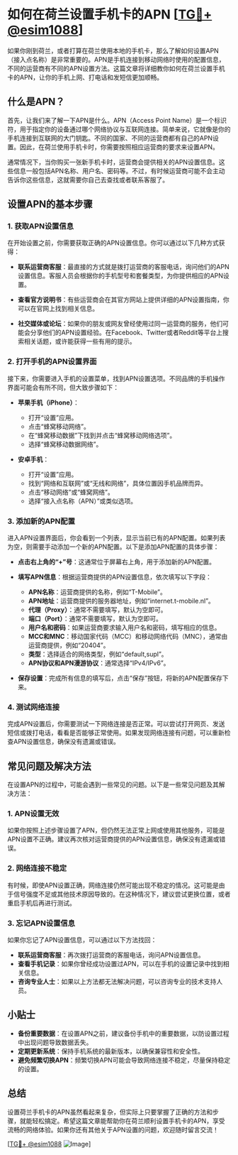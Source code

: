 # 如何在荷兰设置手机卡的APN [[TG💪+ @esim1088](https://t.me/s/esim1088)]

如果你刚到荷兰，或者打算在荷兰使用本地的手机卡，那么了解如何设置APN（接入点名称）是非常重要的。APN是手机连接到移动网络时使用的配置信息，不同的运营商有不同的APN设置方法。这篇文章将详细教你如何在荷兰设置手机卡的APN，让你的手机上网、打电话和发短信更加顺畅。

## 什么是APN？

首先，让我们来了解一下APN是什么。APN（Access Point Name）是一个标识符，用于指定你的设备通过哪个网络协议与互联网连接。简单来说，它就像是你的手机连接到互联网的大门钥匙。不同的国家、不同的运营商都有自己的APN设置。因此，在荷兰使用手机卡时，你需要按照相应运营商的要求来设置APN。

通常情况下，当你购买一张新手机卡时，运营商会提供相关的APN设置信息。这些信息一般包括APN名称、用户名、密码等。不过，有时候运营商可能不会主动告诉你这些信息，这就需要你自己去查找或者联系客服了。

## 设置APN的基本步骤

### 1. 获取APN设置信息

在开始设置之前，你需要获取正确的APN设置信息。你可以通过以下几种方式获得：

- **联系运营商客服**：最直接的方式就是拨打运营商的客服电话，询问他们的APN设置信息。客服人员会根据你的手机型号和套餐类型，为你提供相应的APN设置。
  
- **查看官方说明书**：有些运营商会在其官方网站上提供详细的APN设置指南，你可以在官网上找到相关信息。

- **社交媒体或论坛**：如果你的朋友或网友曾经使用过同一运营商的服务，他们可能会分享他们的APN设置经验。在Facebook、Twitter或者Reddit等平台上搜索相关话题，或许能获得一些有用的提示。

### 2. 打开手机的APN设置界面

接下来，你需要进入手机的设置菜单，找到APN设置选项。不同品牌的手机操作界面可能会有所不同，但大致步骤如下：

- **苹果手机（iPhone）**：
  - 打开“设置”应用。
  - 点击“蜂窝移动网络”。
  - 在“蜂窝移动数据”下找到并点击“蜂窝移动网络选项”。
  - 选择“蜂窝移动数据网络”。

- **安卓手机**：
  - 打开“设置”应用。
  - 找到“网络和互联网”或“无线和网络”，具体位置因手机品牌而异。
  - 点击“移动网络”或“蜂窝网络”。
  - 选择“接入点名称（APN）”或类似选项。

### 3. 添加新的APN配置

进入APN设置界面后，你会看到一个列表，显示当前已有的APN配置。如果列表为空，则需要手动添加一个新的APN配置。以下是添加APN配置的具体步骤：

- **点击右上角的“+”号**：这通常位于屏幕右上角，用于添加新的APN配置。
  
- **填写APN信息**：根据运营商提供的APN设置信息，依次填写以下字段：
  - **APN名称**：运营商提供的名称，例如“T-Mobile”。
  - **APN地址**：运营商提供的服务器地址，例如“internet.t-mobile.nl”。
  - **代理（Proxy）**：通常不需要填写，默认为空即可。
  - **端口（Port）**：通常不需要填写，默认为空即可。
  - **用户名和密码**：如果运营商要求输入用户名和密码，填写相应的信息。
  - **MCC和MNC**：移动国家代码（MCC）和移动网络代码（MNC），通常由运营商提供，例如“20404”。
  - **类型**：选择适合的网络类型，例如“default,supl”。
  - **APN协议和APN漫游协议**：通常选择“IPv4/IPv6”。

- **保存设置**：完成所有信息的填写后，点击“保存”按钮，将新的APN配置保存下来。

### 4. 测试网络连接

完成APN设置后，你需要测试一下网络连接是否正常。可以尝试打开网页、发送短信或拨打电话，看看是否能够正常使用。如果发现网络连接有问题，可以重新检查APN设置信息，确保没有遗漏或错误。

## 常见问题及解决方法

在设置APN的过程中，可能会遇到一些常见的问题。以下是一些常见问题及其解决方法：

### 1. APN设置无效

如果你按照上述步骤设置了APN，但仍然无法正常上网或使用其他服务，可能是APN设置不正确。建议再次核对运营商提供的APN设置信息，确保没有遗漏或错误。

### 2. 网络连接不稳定

有时候，即使APN设置正确，网络连接仍然可能出现不稳定的情况。这可能是由于信号强度不足或其他技术原因导致的。在这种情况下，建议尝试更换位置，或者重启手机后再进行测试。

### 3. 忘记APN设置信息

如果你忘记了APN设置信息，可以通过以下方法找回：

- **联系运营商客服**：再次拨打运营商的客服电话，询问APN设置信息。
- **查看手机记录**：如果你曾经成功设置过APN，可以在手机的设置记录中找到相关信息。
- **咨询专业人士**：如果以上方法都无法解决问题，可以咨询专业的技术支持人员。

## 小贴士

- **备份重要数据**：在设置APN之前，建议备份手机中的重要数据，以防设置过程中出现问题导致数据丢失。
- **定期更新系统**：保持手机系统的最新版本，以确保兼容性和安全性。
- **避免频繁切换APN**：频繁切换APN可能会导致网络连接不稳定，尽量保持稳定的设置。

## 总结

设置荷兰手机卡的APN虽然看起来复杂，但实际上只要掌握了正确的方法和步骤，就能轻松搞定。希望这篇文章能帮助你在荷兰顺利设置手机卡的APN，享受流畅的网络体验。如果你还有其他关于APN设置的问题，欢迎随时留言交流！

[[TG💪+ @esim1088](https://t.me/s/esim1088) ![Image](https://i.postimg.cc/4NQfJmqS/Snipaste-2025-05-13-00-14-12.png)]